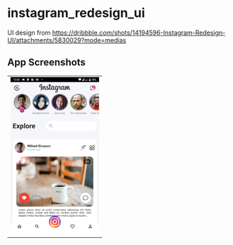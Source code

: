# instagram_redesign_ui

UI design from https://dribbble.com/shots/14194596-Instagram-Redesign-UI/attachments/5830029?mode=medias

## App Screenshots

<div style="text-align: center">
    <table>
        <tr>
            <td style="text-align: center">
                <img src="screenshots/screenshot1.jpg" width="200"/>
            </td>            
        </tr>    
    </table>
</div>
